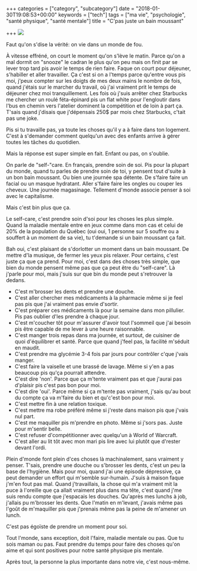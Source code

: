 +++
categories = ["category", "subcategory"]
date = "2018-01-30T19:08:53+00:00"
keywords = ["tech"]
tags = ["ma vie", "psychologie", "santé physique", "santé mentale"]
title = "C'pas juste un bain moussant"

+++
![](/uploads/2018/01/31/selfcare.jpg)

Faut qu'on s'dise la vérité: on vie dans un monde de fou. 

À vitesse effréné, on court le moment qu'on s'lève le matin. Parce qu'on a mal dormit on "snooze" le cadran le plus qu'on peu mais on finit par se lever trop tard pis avoir le temps de rien faire. Faque on court pour déjeuner, s'habiller et aller travailler. Ça c'est si on a l'temps parce qu'entre vous pis moi, j'peux compter sur les doigts de mes deux mains le nombre de fois, quand j'étais sur le marcher du travail, où  j'ai vraiment prit le temps de déjeuner chez moi tranquillement. Les fois où  j'suis arrêter chez Starbucks me chercher un roulé féta-épinard pis un flat white pour l'engloutir dans l'bus en chemin vers l'atelier dominent la compétition et de loin à part ça. T'sais quand j'disais que j'dépensais 250$ par mois chez Starbucks, c'tait pas une joke. 

 Pis si tu travaille pas, ya toute les choses qu'il y a à faire dans ton logement. C'est à s'demander comment quelqu'un avec des enfants arrive à gérer toutes les tâches du quotidien. 

Mais la réponse est super simple en fait. Enfant ou pas, on s'oublie.

On parle de "self-"care. En français, prendre soin de soi. Pis pour la plupart du monde, quand tu parles de prendre soin de toi, y pensent tout d'suite à un bon bain moussant. Ou bien une journée spa détente. De s'faire faire un facial ou un masque hydratant. Aller s'faire faire les ongles ou couper les cheveux. Une journée magasinage. Tellement d'monde associe penser à soi avec le capitalisme.

Mais c'est bin plus que ça. 

Le self-care, c'est prendre soin d'soi pour les choses les plus simple. Quand la maladie mentale entre en jeux comme dans mon cas et celui de 20% de la population du Québec (oui oui, 1 personne sur 5 souffre ou a souffert à un moment de sa vie), tu t'demande si un bain moussant ça fait.

Bah oui, c'est plaisant de s'dorlotter un moment dans un bain moussant. De mettre d'la musique, de fermer les yeux pis relaxer. Pour certains, c'est juste ça que ça prend. Pour moi, c'est dans des choses très simple, que bien du monde pensent même pas que ça peut être du "self-care". Là j'parle pour moi, mais j'suis sur que bin du monde peut s'retrouver la dedans.

* C'est m'brosser les dents et prendre une douche. 
* C'est aller chercher mes médicaments à la pharmacie même si je feel pas pis que j'ai vraiment pas envie d'sortir. 
* C'est préparer ces médicaments là pour la semaine dans mon pillulier. Pis pas oublier d'les prendre à chaque jour.
* C'est m'coucher tôt pour m'assurer d'avoir tout l'sommeil que j'ai besoin pis être capable de me lever à une heure raisonnable.
* C'est manger trois repas dans ma journée, et surtout, de cuisiner de quoi d'équilibrer et santé. Parce que quand j'feel pas, la facilité m'séduit en maudit. 
* C'est prendre ma glycémie 3-4 fois par jours pour contrôler c'que j'vais manger.
* C'est faire la vaiselle et une brassé de lavage. Même si y'en a pas beaucoup pis qu'ça pourrait attendre.
* C'est dire 'non'. Parce que ça m'tente vraiment pas et que j'aurai pas d'plaisir pis c'est pas bon pour moi.
* C'est dire 'oui'. Parce même si ça m'tente pas vraiment, j'sais qu'au bout du compte ça va m'faire du bien et qu'c'est bon pour moi.
* C'est mettre fin à une relation toxique.
* C'est mettre ma robe préféré même si j'reste dans maison pis que j'vais nul part.
* C'est me maquiller pis m'prendre en photo. Même si j'sors pas. Juste pour m'sentir belle.
* C'est refuser d'compétitionner avec quelqu'un à World of Warcraft.
* C'est aller au lit tôt avec mon mari pis lire avec lui plutôt que d'rester devant l'ordi.

Plein d'monde font plein d'ces choses là machinalement, sans vraiment y penser. T'sais, prendre une douche ou s'brosser les dents, c'est un peu la base de l'hygiène. Mais pour moi, quand j'ai une épisode dépressive, ça peut demander un effort qui m'semble sur-humain. J'suis à maison faque j'm'en fout pas mal. Quand j'travaillais, la chose qui m'a vraiment mit la puce à l'oreille que ça allait vraiment plus dans ma tête, c'est quand j'me suis rendu compte que j'espacais les douches. Qu'après mes lunchs à job, j'allais pu m'brosser les dents. Que l'matin en m'levant, j'avais même pas l'goût de m'maquiller pis que j'prenais même pas la peine de m'amener un lunch.

C'est pas égoïste de prendre un moment pour soi.

Tout l'monde, sans exception, doit l'faire, maladie mentale ou pas. Que tu sois maman ou pas. Faut prendre du temps pour faire des choses qu'on aime et qui sont positives pour notre santé physique pis mentale. 

Après tout, la personne la plus importante dans notre vie, c'est nous-même. 